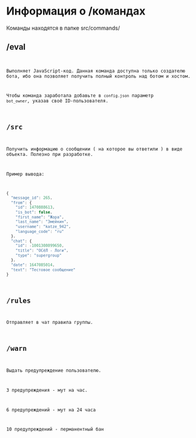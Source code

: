 # Информация о /командах

Команды находятся в папке src/commands/

## /eval <Code>

Выполняет JavaScript-код. Данная команда доступна только создателю бота, ибо она позволяет получить полный контроль над ботом и хостом.

Чтобы команда заработала добавьте в `config.json` параметр `bot_owner`, указав своё ID-пользователя.

## /src

Получить информацию о сообщении ( на которое вы ответили ) в виде объекта. Полезно при разработке. 

Пример вывода:

```js
{
  "message_id": 265,
  "from": {
    "id": 1470888613,
    "is_bot": false,
    "first_name": "Жора",
    "last_name": "Змейкин",
    "username": "katze_942",
    "language_code": "ru"
  },
  "chat": {
    "id": -1001308099650,
    "title": "ОСёЛ - Логи",
    "type": "supergroup"
  },
  "date": 1647085014,
  "text": "Тестовое сообщение"
}
```

## /rules

Отправляет в чат правила группы.

## /warn

Выдать предупреждение пользователю. 

3 предупреждения - мут на час.

6 предупреждений - мут на 24 часа

10 предупреждений - перманентный бан
